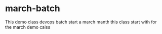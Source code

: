 # march-batch
This demo class devops batch start a march  manth
this class start with for the march demo calss 
